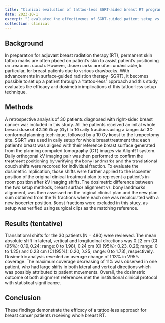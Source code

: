 ```yaml
---
title: "Clinical evaluation of tattoo-less SGRT-aided breast RT program"
date: 2023-10-1
excerpt: "I evaluated the effectivenes of SGRT-guided patient setup vs kV/MV imaging for 30 patients treated with the tattoo-less breast RT. The comaprison metrics utilized the dosimetrical evaluation over the entire treatmetn course by accounting for the patient shift in each fraction. It was statistically found that there is no difference between SGRT setup and the conventional setup. This project served our clinical guidance to completely remove daily kV verification. *Please click the tilte to know more about this project!*"
collection: clinical
---
```


## Background
In preparation for adjuvant breast radiation therapy (RT), permanent skin tattoo marks are often placed on patient’s skin to assist patient’s positioning on treatment couch. However, those marks are often undesirable, in particular, for breast patients due to various drawbacks. With advancements in surface-guided radiation therapy (SGRT), it becomes possible to set up a patient through a “tattoo-less” approach and this study evaluates the efficacy and dosimetric implications of this tattoo-less setup technique.  

## Methods
A retrospective analysis of 30 patients diagnosed with right-sided breast cancer was included in this study. All the patients received an initial whole breast dose of 42.56 Gray (Gy) in 16 daily fractions using a tangential 3D conformal planning technique, followed by a 10 Gy boost to the lumpectomy site. SGRT was used in daily setup for whole breast treatment that each patient’s breast was aligned with their reference breast surface generated from the planning computed tomography (CT) images via AlignRT system. Daily orthogonal kV imaging pair was then performed to confirm the treatment positioning by verifying the bony landmarks and the translational couch shifts were recorded for individual fraction. To evaluate the dosimetric implication, those shifts were further applied to the isocenter position of the original clinical treatment plan to represent a patient’s in-room position after kV imaging shifts. The dosimetric difference between the two setup methods, breast surface alignment vs. bony landmarks alignment, was then assessed on the original clinical plan and the new plan sum obtained from the 16 fractions where each one was recalculated with a new isocenter position. Boost fractions were excluded in this study, as setup was verified using surgical clips as the matching reference.

## Results (tentative)
Translational shifts for the 30 patients (N = 480) were reviewed. The mean absolute shift in lateral, vertical and longitudinal directions was 0.22 cm (CI (95%): 0.19, 0.24; range: 0 to 1.98), 0.24 cm (CI (95%): 0.23, 0.26; range: 0 to 1.25) and 0.23 cm (CI (95%): 0.20, 0.25; range: 0 to 1.73), respectively. Dosimetric analysis revealed an average change of 1.13% in V95% coverage. The maximum coverage decreasing of 11% was observed in one patient, who had large shifts in both lateral and vertical directions which was possibly attributed to patient movements. Overall, the dosimetric outcome of both alignment references met the institutional clinical protocol with statistical significance. 

## Conclusion
These findings demonstrate the efficacy of a tattoo-less approach for breast cancer patients receiving whole breast RT. 
